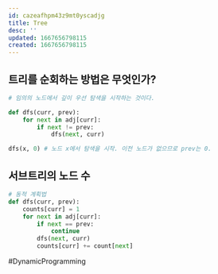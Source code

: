 ```yaml
---
id: cazeafhpm43z9mt0yscadjg
title: Tree
desc: ''
updated: 1667656798115
created: 1667656798115
---
```


## 트리를 순회하는 방법은 무엇인가?

```python
# 임의의 노드에서 깊이 우선 탐색을 시작하는 것이다.

def dfs(curr, prev):
	for next in adj[curr]:
		if next != prev:
			dfs(next, curr)

dfs(x, 0) # 노드 x에서 탐색을 시작. 이전 노드가 없으므로 prev는 0.
```

## 서브트리의 노드 수

```python
# 동적 계획법
def dfs(curr, prev):
 	counts[curr] = 1
 	for next in adj[curr]:
 		if next == prev:
 			continue
 		dfs(next, curr)
 		counts[curr] += count[next]
```
#DynamicProgramming

